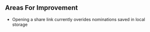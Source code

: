 ## Areas For Improvement

- Opening a share link currently overides nominations saved in local storage
